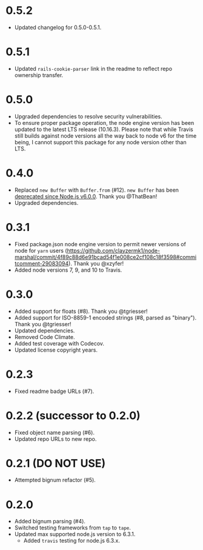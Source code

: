 # 0.5.2
- Updated changelog for 0.5.0-0.5.1.

# 0.5.1
- Updated `rails-cookie-parser` link in the readme to reflect repo ownership transfer.

# 0.5.0
- Upgraded dependencies to resolve security vulnerabilities.
- To ensure proper package operation, the node engine version has been updated to the latest LTS release (10.16.3). Please note that while Travis still builds against node versions all the way back to node v6 for the time being, I cannot support this package for any node version other than LTS.

# 0.4.0
- Replaced `new Buffer` with `Buffer.from` (#12). `new Buffer` has been [deprecated since Node.js v6.0.0](https://nodejs.org/dist/v10.15.0/docs/api/buffer.html#buffer_new_buffer_array). Thank you @ThatBean!
- Upgraded dependencies.

# 0.3.1
- Fixed package.json node engine version to permit newer versions of node for `yarn` users (https://github.com/clayzermk1/node-marshal/commit/4f89c88d6e91bcad54f1e008ce2cf108c18f3598#commitcomment-29083094). Thank you @xzyfer!
- Added node versions 7, 9, and 10 to Travis.

# 0.3.0
- Added support for floats (#8). Thank you @tgriesser!
- Added support for ISO-8859-1 encoded strings (#8, parsed as "binary"). Thank you @tgriesser!
- Updated dependencies.
- Removed Code Climate.
- Added test coverage with Codecov.
- Updated license copyright years.

# 0.2.3
- Fixed readme badge URLs (#7).

# 0.2.2 (successor to 0.2.0)
- Fixed object name parsing (#6).
- Updated repo URLs to new repo.

# 0.2.1 (DO NOT USE)
- Attempted bignum refactor (#5).

# 0.2.0
- Added bignum parsing (#4).
- Switched testing frameworks from `tap` to `tape`.
- Updated max supported node.js version to 6.3.1.
  - Added `travis` testing for node.js 6.3.x.
